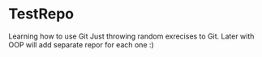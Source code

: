 # TestRepo
Learning how to use Git
Just throwing random exrecises to Git. Later with OOP will add separate repor for each one :) 
